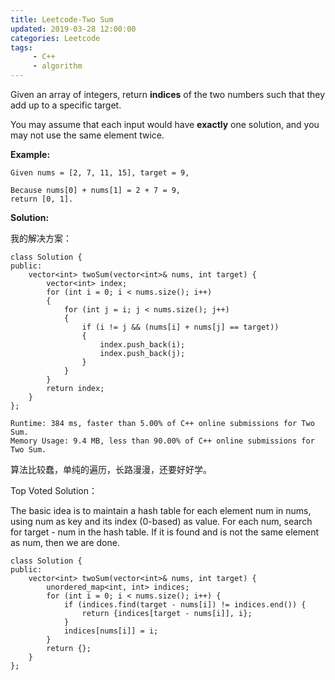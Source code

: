 ```yaml
---
title: Leetcode-Two Sum
updated: 2019-03-28 12:00:00
categories: Leetcode
tags:
     - C++
     - algorithm
---
```


Given an array of integers, return **indices** of the two numbers such that they add up to a specific target.

You may assume that each input would have **exactly** one solution, and you may not use the same element twice.

<!-- more -->

**Example:**

```
Given nums = [2, 7, 11, 15], target = 9,

Because nums[0] + nums[1] = 2 + 7 = 9,
return [0, 1].
```

**Solution:**

我的解决方案：

```
class Solution {
public:
    vector<int> twoSum(vector<int>& nums, int target) {
        vector<int> index;
        for (int i = 0; i < nums.size(); i++)
        {
            for (int j = i; j < nums.size(); j++)
            {
                if (i != j && (nums[i] + nums[j] == target))
                {
                    index.push_back(i);
                    index.push_back(j);
                }
            }
        }
        return index;
    }
};
```

```
Runtime: 384 ms, faster than 5.00% of C++ online submissions for Two Sum.
Memory Usage: 9.4 MB, less than 90.00% of C++ online submissions for Two Sum.
```

算法比较蠢，单纯的遍历，长路漫漫，还要好好学。

Top Voted Solution：

The basic idea is to maintain a hash table for each element num in nums, using num as key and its index (0-based) as value. For each num, search for target - num in the hash table. If it is found and is not the same element as num, then we are done.

```
class Solution {
public:
    vector<int> twoSum(vector<int>& nums, int target) {
        unordered_map<int, int> indices;
        for (int i = 0; i < nums.size(); i++) {
            if (indices.find(target - nums[i]) != indices.end()) {
                return {indices[target - nums[i]], i};
            }
            indices[nums[i]] = i;
        }
        return {};
    }
};
```

